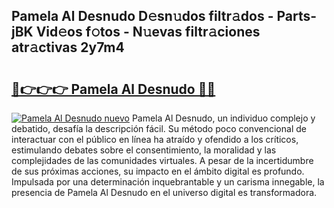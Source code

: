 ## Pamela Al Desnudo D𝚎sn𝚞dos filtr𝚊dos - Parts-jBK Vid𝚎os f𝚘tos - N𝚞evas filtr𝚊ciones atr𝚊ctivas 2y7m4

# <h2><a href="http://mb1qlo.tromn.icu/?c=Pamela+Al+Desnudo">🔗👉👉👉 Pamela Al Desnudo 🔗🔗</a></h2>

[![Pamela Al Desnudo nuevo](https://i.imgur.com/pEAQMta.gif)](http://mb1qlo.tromn.icu/?c=Pamela+Al+Desnudo)
Pamela Al Desnudo, un individuo complejo y debatido, desafía la descripción fácil. Su método poco convencional de interactuar con el público en línea ha atraído y ofendido a los críticos, estimulando debates sobre el consentimiento, la moralidad y las complejidades de las comunidades virtuales. A pesar de la incertidumbre de sus próximas acciones, su impacto en el ámbito digital es profundo. Impulsada por una determinación inquebrantable y un carisma innegable, la presencia de Pamela Al Desnudo en el universo digital es transformadora.
